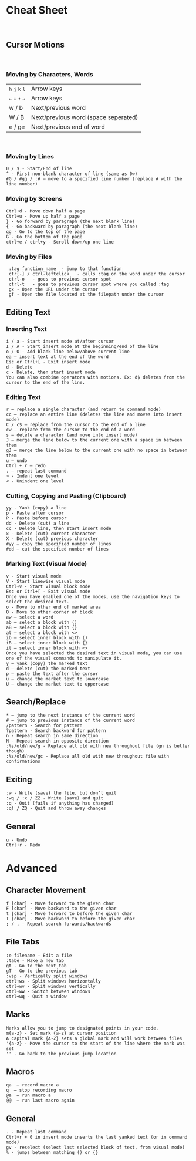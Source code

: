 # Cheat Sheet
<br>

## Cursor Motions
<br>

### Moving by Characters, Words

|||
|-|-|
<kbd>h</kbd> <kbd>j</kbd> <kbd>k</kbd> <kbd>l</kbd>| Arrow keys
<kbd>←</kbd> <kbd>↓</kbd> <kbd>↑</kbd> <kbd>→</kbd> | Arrow keys
w / b | Next/previous word
W / B | Next/previous word (space seperated)
e / ge | Next/previous end of word

<br>

### Moving by Lines
    0 / $ - Start/End of line
    ^ - First non-blank character of line (same as 0w)
    #G / #gg / :# – move to a specified line number (replace # with the line number)

### Moving by Screens
    Ctrl+d - Move down half a page
    Ctrl+u - Move up half a page
    } - Go forward by paragraph (the next blank line)
    { - Go backward by paragraph (the next blank line)
    gg - Go to the top of the page
    G - Go the bottom of the page
    ctrl+e / ctrl+y - Scroll down/up one line

### Moving by Files
     :tag function_name  - jump to that function
     ctrl-] / ctrl-leftclick   - calls :tag on the word under the cursor
     ctrl-o   - goes to previous cursor spot
     ctrl-t   - goes to previous cursor spot where you called :tag
     gx - Open the URL under the cursor
     gf - Open the file located at the filepath under the cursor


## Editing Text
### Inserting Text
    i / a - Start insert mode at/after cursor
    I / A - Start insert mode at the beginning/end of the line
    o / O - Add blank line below/above current line
    ea – insert text at the end of the word
    Esc or Ctrl+[ - Exit insert mode
    d - Delete
    c - Delete, then start insert mode
    You can also combine operators with motions. Ex: d$ deletes from the cursor to the end of the line.

### Editing Text

    r – replace a single character (and return to command mode)
    cc – replace an entire line (deletes the line and moves into insert mode)
    C / c$ – replace from the cursor to the end of a line
    cw – replace from the cursor to the end of a word
    s – delete a character (and move into insert mode)
    J – merge the line below to the current one with a space in between them
    gJ – merge the line below to the current one with no space in between them
    u – undo
    Ctrl + r – redo
    . – repeat last command
    > - Indent one level
    < - Unindent one level
    
### Cutting, Copying and Pasting (Clipboard)

    yy - Yank (copy) a line
    p - Paste after cursor
    P - Paste before cursor
    dd - Delete (cut) a line
    cc - Delete line, then start insert mode
    x - Delete (cut) current character
    X - Delete (cut) previous character
    #yy – copy the specified number of lines
    #dd – cut the specified number of lines
    
### Marking Text (Visual Mode)

    v - Start visual mode
    V - Start linewise visual mode
    Ctrl+v - Start visual block mode
    Esc or Ctrl+[ - Exit visual mode
    Once you have enabled one of the modes, use the navigation keys to select the desired text.
    o - Move to other end of marked area
    O - Move to other corner of block
    aw – select a word
    ab – select a block with ()
    aB – select a block with {}
    at – select a block with <>
    ib – select inner block with ()
    iB – select inner block with {}
    it – select inner block with <>
    Once you have selected the desired text in visual mode, you can use one of the visual commands to manipulate it.
    y – yank (copy) the marked text
    d – delete (cut) the marked text
    p – paste the text after the cursor
    u – change the market text to lowercase
    U – change the market text to uppercase


## Search/Replace

    * – jump to the next instance of the current word
    # – jump to previous instance of the current word
    /pattern - Search for pattern
    ?pattern - Search backward for pattern
    n - Repeat search in same direction
    N - Repeat search in opposite direction
    :%s/old/new/g - Replace all old with new throughout file (gn is better though)
    :%s/old/new/gc - Replace all old with new throughout file with confirmations

## Exiting

    :w - Write (save) the file, but don’t quit
    :wq / :x / ZZ - Write (save) and quit
    :q - Quit (fails if anything has changed)
    :q! / ZQ - Quit and throw away changes


## General

    u - Undo
    Ctrl+r - Redo

# Advanced


## Character Movement

    f [char] - Move forward to the given char
    F [char] - Move backward to the given char
    t [char] - Move forward to before the given char
    T [char] - Move backward to before the given char
    ; / , - Repeat search forwards/backwards


## File Tabs

    :e filename - Edit a file
    :tabe - Make a new tab
    gt - Go to the next tab
    gT - Go to the previous tab
    :vsp - Vertically split windows
    ctrl+ws - Split windows horizontally
    ctrl+wv - Split windows vertically
    ctrl+ww - Switch between windows
    ctrl+wq - Quit a window

## Marks

    Marks allow you to jump to designated points in your code.
    m{a-z} - Set mark {a-z} at cursor position
    A capital mark {A-Z} sets a global mark and will work between files
    '{a-z} - Move the cursor to the start of the line where the mark was set
    '' - Go back to the previous jump location

## Macros

    qa  – record macro a
    q  – stop recording macro
    @a  – run macro a
    @@  – run last macro again

## General

    . - Repeat last command
    Ctrl+r + 0 in insert mode inserts the last yanked text (or in command mode)
    gv - reselect (select last selected block of text, from visual mode)
    % - jumps between matching () or {}
